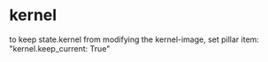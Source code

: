 # kernel

to keep state.kernel from modifying the kernel-image, 
set pillar item: "kernel.keep_current: True"
